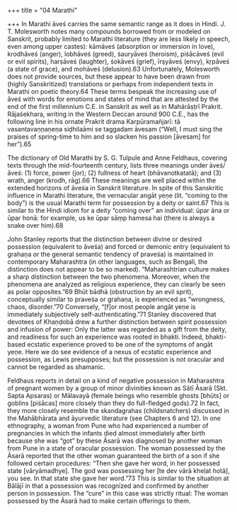 +++
title = "04 Marathi"

+++
In Marathi āveś carries the same semantic range as it does in Hindi. J. T. Molesworth notes many compounds borrowed from or modeled on Sanskrit, probably limited to Marathi literature (they are less likely in speech, even among upper castes): kāmāveś (absorption or immersion in love), krodhāveś (anger), lobhāveś (greed), śauryāveś (heroism), piśācāveś (evil or evil spirits), harṣāveś (laughter), śokāveś (grief), īrṣyāveś (envy), kṛpāveś (a state of grace), and mohāveś (delusion).63 Unfortunately, Molesworth does not provide sources, but these appear to have been drawn from (highly Sanskritized) translations or perhaps from independent texts in Marathi on poetic theory.64 These terms bespeak the increasing use of āveś with words for emotions and states of mind that are attested by the end of the first millennium C.E. in Sanskrit as well as in Mahārāṣṭrī Prakrit. Rājaśekhara, writing in the Western Deccan around 900 C.E., has the following line in his ornate Prakrit drama Karpūramañjarī: tā vasantavaṇṇaṇeṇa siḍhilaāmi se taggadam āvesam (“Well, I must sing the praises of spring-time to him and so slacken his passion [āvesam] for her”).65

The dictionary of Old Marathi by S. G. Tulpule and Anne Feldhaus, covering texts through the mid-fourteenth century, lists three meanings under āveś/āveś: (1) force, power (jor); (2) fullness of heart (bhāvanotkatatā); and (3) wrath, anger (krodh, rāg).66 These meanings are well placed within the extended horizons of āveśa in Sanskrit literature. In spite of this Sanskritic influence in Marathi literature, the vernacular angāt yeṇe (lit. “coming to the body”) is the usual Marathi term for possession by a deity or saint.67 This is similar to the Hindi idiom for a deity “coming over” an individual: ūpar āna or ūpar honā: for example, us ke ūpar sāṃp hamesa hai (there is always a snake over him).68

John Stanley reports that the distinction between divine or desired possession (equivalent to āveśa) and forced or demonic entry (equivalent to grahaṇa or the general semantic tendency of praveśa) is maintained in contemporary Maharashtra (in other languages, such as Bengali, the distinction does not appear to be so marked). “Maharashtrian culture makes a sharp distinction between the two phenomena. Moreover, when the phenomena are analyzed as religious experience, they can clearly be seen as polar opposites.”69 Bhūt bādhā (obstruction by an evil sprit), conceptually similar to praveśa or grahaṇa, is experienced as “wrongness, chaos, disorder.”70 Conversely, “[f]or most people angāt yeṇe is immediately subjectively self-authenticating.”71 Stanley discovered that devotees of Khaṇḍobā drew a further distinction between spirit possession and infusion of power: Only the latter was regarded as a gift from the deity, and readiness for such an experience was rooted in bhakti. Indeed, bhakti-based ecstatic experience proved to be one of the symptoms of angāt yeṇe. Here we do see evidence of a nexus of ecstatic experience and possession, as Lewis presupposes; but the possession is not oracular and cannot be regarded as shamanic.

Feldhaus reports in detail on a kind of negative possession in Maharashtra of pregnant women by a group of minor divinities known as Sātī Āsarā (Skt. Sapta Apsaras) or Mālavayā (female beings who resemble ghosts [bhūts] or goblins [piśācas] more closely than they do full-fledged gods).72 In fact, they more closely resemble the skandagrahas (childsnatchers) discussed in the Mahābhārata and āyurvedic literature (see Chapters 6 and 12). In one ethnography, a woman from Pune who had experienced a number of pregnancies in which the infants died almost immediately after birth because she was “got” by these Āsarā was diagnosed by another woman from Pune in a state of oracular possession. The woman possessed by the Āsarā reported that the other woman guaranteed the birth of a son if she followed certain procedures: “Then she gave her word, in her possessed state [vāryāmadhye]. The god was possessing her [te dev vārā kheḷat hotā], you see. In that state she gave her word.”73 This is similar to the situation at Bālājī in that a possession was recognized and confirmed by another person in possession. The “cure” in this case was strictly ritual: The woman possessed by the Āsarā had to make certain offerings to them.
